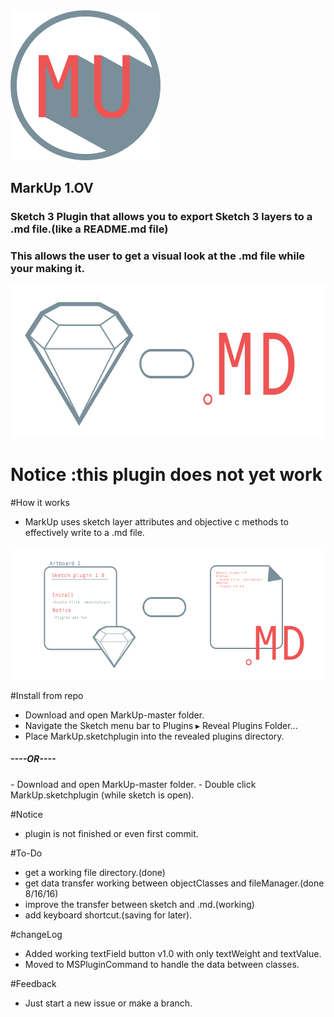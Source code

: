 <img height = "240" src = "https://github.com/JoeManto/MarkUp/blob/master/res/logo.jpg"/>
<h2>MarkUp 1.OV</h2>
<h3>Sketch 3 Plugin that allows you to export Sketch 3 layers to a .md file.(like a README.md file)</h3>
<h3>This allows the user to get a visual look at the .md file while your making it.</h3>
<img height = "244" src = "https://github.com/JoeManto/MarkUp/blob/master/res/logo_2.jpg"/>

<h1>Notice :this plugin does not yet work</h1>

#How it works
- MarkUp uses sketch layer attributes and objective c methods to effectively write to a .md file.
<img height = "213" src = "https://github.com/JoeManto/MarkUp/blob/master/res/logo_3.jpg"/>
<br>

#Install from repo
- Download and open MarkUp-master folder.
- Navigate the Sketch menu bar to Plugins ▸ Reveal Plugins Folder...
- Place MarkUp.sketchplugin into the revealed plugins directory.
<h5>----OR----</h5>
- Download and open MarkUp-master folder.
- Double click MarkUp.sketchplugin (while sketch is open).

#Notice
- plugin is not finished or even first commit.

#To-Do
- get a working file directory.(done)
- get data transfer working between objectClasses and fileManager.(done 8/16/16)
- improve the transfer between sketch and .md.(working)
- add keyboard shortcut.(saving for later).

#changeLog
- Added working textField button v1.0 with only textWeight and textValue.
- Moved to MSPluginCommand to handle the data between classes.

#Feedback
- Just start a new issue or make a branch.

